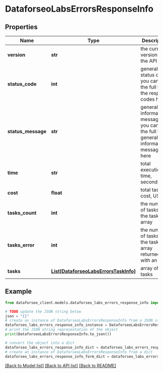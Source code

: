 # DataforseoLabsErrorsResponseInfo


## Properties

Name | Type | Description | Notes
------------ | ------------- | ------------- | -------------
**version** | **str** | the current version of the API | [optional] 
**status_code** | **int** | general status code you can find the full list of the response codes here | [optional] 
**status_message** | **str** | general informational message you can find the full list of general informational messages here | [optional] 
**time** | **str** | total execution time, seconds | [optional] 
**cost** | **float** | total tasks cost, USD | [optional] 
**tasks_count** | **int** | the number of tasks in the tasks array | [optional] 
**tasks_error** | **int** | the number of tasks in the tasks array returned with an error | [optional] 
**tasks** | [**List[DataforseoLabsErrorsTaskInfo]**](DataforseoLabsErrorsTaskInfo.md) | array of tasks | [optional] 

## Example

```python
from dataforseo_client.models.dataforseo_labs_errors_response_info import DataforseoLabsErrorsResponseInfo

# TODO update the JSON string below
json = "{}"
# create an instance of DataforseoLabsErrorsResponseInfo from a JSON string
dataforseo_labs_errors_response_info_instance = DataforseoLabsErrorsResponseInfo.from_json(json)
# print the JSON string representation of the object
print(DataforseoLabsErrorsResponseInfo.to_json())

# convert the object into a dict
dataforseo_labs_errors_response_info_dict = dataforseo_labs_errors_response_info_instance.to_dict()
# create an instance of DataforseoLabsErrorsResponseInfo from a dict
dataforseo_labs_errors_response_info_form_dict = dataforseo_labs_errors_response_info.from_dict(dataforseo_labs_errors_response_info_dict)
```
[[Back to Model list]](../README.md#documentation-for-models) [[Back to API list]](../README.md#documentation-for-api-endpoints) [[Back to README]](../README.md)


